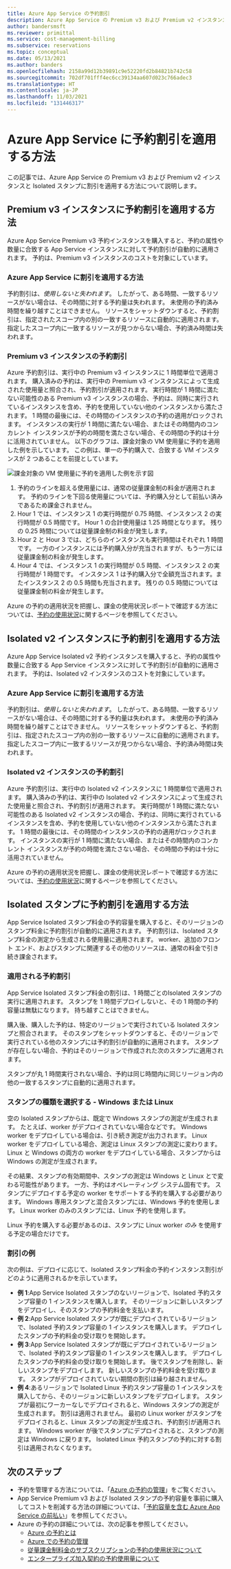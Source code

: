 ```yaml
---
title: Azure App Service の予約割引
description: Azure App Service の Premium v3 および Premium v2 インスタンスと Isolated スタンプに予約割引を適用する方法について説明します。
author: bandersmsft
ms.reviewer: primittal
ms.service: cost-management-billing
ms.subservice: reservations
ms.topic: conceptual
ms.date: 05/13/2021
ms.author: banders
ms.openlocfilehash: 2158a99d12b39891c9e52220fd2b84821b742c58
ms.sourcegitcommit: 702df701fff4ec6cc39134aa607d023c766adec3
ms.translationtype: HT
ms.contentlocale: ja-JP
ms.lasthandoff: 11/03/2021
ms.locfileid: "131446317"
---
```

# <a name="how-reservation-discounts-apply-to-azure-app-service"></a>Azure App Service に予約割引を適用する方法

この記事では、Azure App Service の Premium v3 および Premium v2 インスタンスと Isolated スタンプに割引を適用する方法について説明します。

## <a name="how-reservation-discounts-apply-to-premium-v3-instances"></a>Premium v3 インスタンスに予約割引を適用する方法

Azure App Service Premium v3 予約インスタンスを購入すると、予約の属性や数量に合致する App Service インスタンスに対して予約割引が自動的に適用されます。 予約は、Premium v3 インスタンスのコストを対象にしています。 

### <a name="how-the-discount-is-applied-to-azure-app-service"></a>Azure App Service に割引を適用する方法 

予約割引は、*使用しないと失われます*。 したがって、ある時間、一致するリソースがない場合は、その時間に対する予約量は失われます。 未使用の予約済み時間を繰り越すことはできません。
リソースをシャットダウンすると、予約割引は、指定されたスコープ内の別の一致するリソースに自動的に適用されます。 指定したスコープ内に一致するリソースが見つからない場合、予約済み時間は失われます。

### <a name="reservation-discount-for-premium-v3-instances"></a>Premium v3 インスタンスの予約割引

Azure 予約割引は、実行中の Premium v3 インスタンスに 1 時間単位で適用されます。 購入済みの予約は、実行中の Premium v3 インスタンスによって生成された使用量と照合され、予約割引が適用されます。 実行時間が 1 時間に満たない可能性のある Premium v3 インスタンスの場合、予約は、同時に実行されているインスタンスを含め、予約を使用していない他のインスタンスから満たされます。 1 時間の最後には、その時間のインスタンスの予約の適用がロックされます。 インスタンスの実行が 1 時間に満たない場合、またはその時間内のコンカレント インスタンスが予約の時間を満たさない場合、その時間の予約は十分に活用されていません。 以下のグラフは、課金対象の VM 使用量に予約を適用した例を示しています。 この例は、単一の予約購入で、合致する VM インスタンスが 2 つあることを前提としています。

![課金対象の VM 使用量に予約を適用した例を示す図](./media/reservation-discount-app-service/reserved-premium-v3-instance-application.png)

1.  予約のラインを超える使用量には、通常の従量課金制の料金が適用されます。 予約のラインを下回る使用量については、予約購入分として前払い済みであるため課金されません。
2.  Hour 1 では、インスタンス 1 の実行時間が 0.75 時間、インスタンス 2 の実行時間が 0.5 時間です。 Hour 1 の合計使用量は 1.25 時間となります。 残りの 0.25 時間については従量課金制の料金が発生します。
3.  Hour 2 と Hour 3 では、どちらのインスタンスも実行時間はそれぞれ 1 時間です。 一方のインスタンスには予約購入分が充当されますが、もう一方には従量課金制の料金が発生します。
4.  Hour 4 では、インスタンス 1 の実行時間が 0.5 時間、インスタンス 2 の実行時間が 1 時間です。 インスタンス 1 は予約購入分で全額充当されます。またインスタンス 2 の 0.5 時間も充当されます。 残りの 0.5 時間については従量課金制の料金が発生します。

Azure の予約の適用状況を把握し、課金の使用状況レポートで確認する方法については、[予約の使用状況](understand-reserved-instance-usage-ea.md)に関するページを参照してください。

## <a name="how-reservation-discounts-apply-to-isolated-v2-instances"></a>Isolated v2 インスタンスに予約割引を適用する方法

Azure App Service Isolated v2 予約インスタンスを購入すると、予約の属性や数量に合致する App Service インスタンスに対して予約割引が自動的に適用されます。 予約は、Isolated v2 インスタンスのコストを対象にしています。

### <a name="how-the-discount-is-applied-to-azure-app-service"></a>Azure App Service に割引を適用する方法

予約割引は、_使用しないと失われます_。 したがって、ある時間、一致するリソースがない場合は、その時間に対する予約量は失われます。 未使用の予約済み時間を繰り越すことはできません。 リソースをシャットダウンすると、予約割引は、指定されたスコープ内の別の一致するリソースに自動的に適用されます。 指定したスコープ内に一致するリソースが見つからない場合、予約済み時間は失われます。

### <a name="reservation-discount-for-isolated-v2-instances"></a>Isolated v2 インスタンスの予約割引

Azure 予約割引は、実行中の Isolated v2 インスタンスに 1 時間単位で適用されます。 購入済みの予約は、実行中の Isolated v2 インスタンスによって生成された使用量と照合され、予約割引が適用されます。 実行時間が 1 時間に満たない可能性のある Isolated v2 インスタンスの場合、予約は、同時に実行されているインスタンスを含め、予約を使用していない他のインスタンスから満たされます。 1 時間の最後には、その時間のインスタンスの予約の適用がロックされます。 インスタンスの実行が 1 時間に満たない場合、またはその時間内のコンカレント インスタンスが予約の時間を満たさない場合、その時間の予約は十分に活用されていません。

Azure の予約の適用状況を把握し、課金の使用状況レポートで確認する方法については、[予約の使用状況](understand-reserved-instance-usage-ea.md)に関するページを参照してください。

## <a name="how-reservation-discounts-apply-to-isolated-stamps"></a>Isolated スタンプに予約割引を適用する方法

App Service Isolated スタンプ料金の予約容量を購入すると、そのリージョンのスタンプ料金に予約割引が自動的に適用されます。 予約割引は、Isolated スタンプ料金の測定から生成される使用量に適用されます。 worker、追加のフロント エンド、およびスタンプに関連するその他のリソースは、通常の料金で引き続き課金されます。

### <a name="reservation-discount-application"></a>適用される予約割引

App Service Isolated スタンプ料金の割引は、1 時間ごとのIsolated スタンプの実行に適用されます。 スタンプを 1 時間デプロイしないと、その 1 時間の予約容量は無駄になります。 持ち越すことはできません。

購入後、購入した予約は、特定のリージョンで実行されている Isolated スタンプと照合されます。 そのスタンプをシャットダウンすると、そのリージョンで実行されている他のスタンプには予約割引が自動的に適用されます。 スタンプが存在しない場合、予約はそのリージョンで作成された次のスタンプに適用されます。

スタンプが丸 1 時間実行されない場合、予約は同じ時間内に同じリージョン内の他の一致するスタンプに自動的に適用されます。

### <a name="choose-a-stamp-type---windows-or-linux"></a>スタンプの種類を選択する - Windows または Linux

空の Isolated スタンプからは、既定で Windows スタンプの測定が生成されます。 たとえば、worker がデプロイされていない場合などです。 Windows worker をデプロイしている場合は、引き続き測定が出力されます。 Linux worker をデプロイしている場合、測定は Linux スタンプの測定に変わります。 Linux と Windows の両方の worker をデプロイしている場合、スタンプからは Windows の測定が生成されます。

その結果、スタンプの有効期間中、スタンプの測定は Windows と Linux とで変わる可能性があります。 一方、予約はオペレーティング システム固有です。 スタンプにデプロイする予定の worker をサポートする予約を購入する必要があります。 Windows 専用スタンプと混合スタンプには、Windows 予約を使用します。 Linux worker のみのスタンプには、Linux 予約を使用します。

Linux 予約を購入する必要があるのは、スタンプに Linux worker _のみ_ を使用する予定の場合だけです。

### <a name="discount-examples"></a>割引の例

次の例は、デプロイに応じて、Isolated スタンプ料金の予約インスタンス割引がどのように適用されるかを示しています。

- **例 1**:App Service Isolated スタンプのないリージョンで、Isolated 予約スタンプ容量の 1 インスタンスを購入します。 そのリージョンに新しいスタンプをデプロイし、そのスタンプの予約料金を支払います。
- **例 2**:App Service Isolated スタンプが既にデプロイされているリージョンで、Isolated 予約スタンプ容量の 1 インスタンスを購入します。 デプロイしたスタンプの予約料金の受け取りを開始します。
- **例 3**:App Service Isolated スタンプが既にデプロイされているリージョンで、Isolated 予約スタンプ容量の 1 インスタンスを購入します。 デプロイしたスタンプの予約料金の受け取りを開始します。 後でスタンプを削除し、新しいスタンプをデプロイします。 新しいスタンプの予約料金を受け取ります。 スタンプがデプロイされていない期間の割引は繰り越されません。
- **例 4**:あるリージョンで Isolated Linux 予約スタンプ容量の 1 インスタンスを購入してから、そのリージョンに新しいスタンプをデプロイします。 スタンプが最初にワーカーなしでデプロイされると、Windows スタンプの測定が生成されます。 割引は適用されません。 最初の Linux worker がスタンプをデプロイされると、Linux スタンプの測定が生成され、予約割引が適用されます。 Windows worker が後でスタンプにデプロイされると、スタンプの測定は Windows に戻ります。 Isolated Linux 予約スタンプの予約に対する割引は適用されなくなります。

## <a name="next-steps"></a>次のステップ

- 予約を管理する方法については、「[Azure の予約の管理](manage-reserved-vm-instance.md)」をご覧ください。
- App Service Premium v3 および Isolated スタンプの予約容量を事前に購入してコストを削減する方法の詳細については、「[予約容量を含む Azure App Service の前払い](prepay-app-service.md)」を参照してください。
- Azure の予約の詳細については、次の記事を参照してください。
  - [Azure の予約とは](save-compute-costs-reservations.md)
  - [Azure での予約の管理](manage-reserved-vm-instance.md)
  - [従量課金制料金のサブスクリプションの予約の使用状況について](understand-reserved-instance-usage.md)
  - [エンタープライズ加入契約の予約使用量について](understand-reserved-instance-usage-ea.md)
